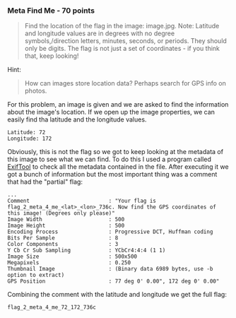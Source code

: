 ### Meta Find Me - 70 points

> Find the location of the flag in the image: image.jpg. Note: Latitude and longitude values are in degrees with no degree symbols,/direction letters, minutes, seconds, or periods. They should only be digits. The flag is not just a set of coordinates - if you think that, keep looking!

Hint:
> How can images store location data? Perhaps search for GPS info on photos.

For this problem, an image is given and we are asked to find the information about the image's location. If we open up the image properties, we can easily find tha latitude and the longitude values. 
```
Latitude: 72
Longitude: 172
```

Obviously, this is not the flag so we got to keep looking at the metadata of this image to see what we can find. To do this I used a program called [ExifTool](http://www.sno.phy.queensu.ca/~phil/exiftool/) to check all the metadata contained in the file. After executing it we got a bunch of information but the most important thing was a comment that had the "partial" flag:
```
...
Comment                         : "Your flag is flag_2_meta_4_me_<lat>_<lon>_736c. Now find the GPS coordinates of this image! (Degrees only please)"
Image Width                     : 500
Image Height                    : 500
Encoding Process                : Progressive DCT, Huffman coding
Bits Per Sample                 : 8
Color Components                : 3
Y Cb Cr Sub Sampling            : YCbCr4:4:4 (1 1)
Image Size                      : 500x500
Megapixels                      : 0.250
Thumbnail Image                 : (Binary data 6989 bytes, use -b option to extract)
GPS Position                    : 77 deg 0' 0.00", 172 deg 0' 0.00"
```
Combining the comment with the latitude and longitude we get the full flag:
```
flag_2_meta_4_me_72_172_736c
```